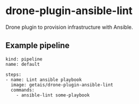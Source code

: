 
# drone-plugin-ansible-lint
Drone plugin to provision infrastructure with Ansible.

## Example pipeline
```
kind: pipeline
name: default

steps:
- name: Lint ansible playbook
  image: getais/drone-plugin-ansible-lint
  commands:
    - ansible-lint some-playbook
```
